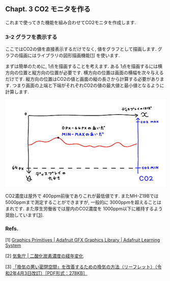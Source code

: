 ## Chapt. 3 CO2 モニタを作る

これまで使ってきた機能を組み合わせてCO2モニタを作成します. 

### 3-2 グラフを表示する

ここではCO2の値を直接表示するだけでなく, 値をグラフとして描画します. グラフの描画にはライブラリの図形描画機能[[1](#adafruit_graphics)] を使います. 

まずは簡単のために, 1点を描画することを考えます. ある 1点を描画するには横方向の位置と縦方向の位置が必要です. 横方向の位置は画面の横幅を次々与えるだけです. 縦方向の位置はCO2の値と画面の縦の長さから計算する必要があります. つまり画面の上端と下端がそれぞれCO2の値の最大値と最小値となるように計算します. 

![](display_chart.jpg)

CO2濃度は屋外で 400ppm前後でありこれが最低値です. またMH-Z19Bでは 5000ppmまで測定することができますが, 一般的に 3000ppmを超えることはまれです. また厚生労働省では屋内のCO2濃度を 1000ppm以下に維持するよう奨励しています[[3](#mhlw_go)].


### Refs.

[1]<a name="adafruit_graphics"> [Graphics Primitives | Adafruit GFX Graphics Library | Adafruit Learning System](https://learn.adafruit.com/adafruit-gfx-graphics-library/graphics-primitives)

[2]<a name="kisho_co2"> [気象庁 | 二酸化炭素濃度の経年変化](https://ds.data.jma.go.jp/ghg/kanshi/ghgp/co2_trend.html)

[3]<a name="mhlw_go"> [「換気の悪い密閉空間」を改善するための換気の方法（リーフレット）（令和2年4月3日改訂）［PDF形式：278KB］](https://www.mhlw.go.jp/content/10900000/000618969.pdf)

